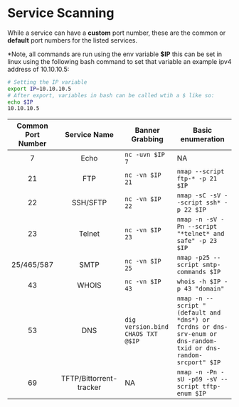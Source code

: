 # Service Scanning
While a service can have a **custom** port number, these are the common or **default** port numbers for the listed services.

*Note, all commands are run using the env variable **$IP** this can be set in linux using the following bash command to set that variable an example ipv4 address of 10.10.10.5:

```bash
# Setting the IP variable
export IP=10.10.10.5
# After export, variables in bash can be called wtih a $ like so:
echo $IP
10.10.10.5
```

| Common Port Number | Service Name | Banner Grabbing | Basic enumeration |
| :-: | :-: | - | - |
| 7 | Echo | `nc -uvn $IP 7` | NA |
| 21 | FTP | `nc -vn $IP 21` | `nmap --script ftp-* -p 21 $IP` |
| 22 | SSH/SFTP| `nc -vn $IP 22` | `nmap -sC -sV --script ssh* -p 22 $IP` |
| 23 | Telnet| `nc -vn $IP 23` | `nmap -n -sV -Pn --script "*telnet* and safe" -p 23 $IP` |
| 25/465/587 | SMTP| `nc -vn $IP 25` | `nmap -p25 --script smtp-commands $IP` |
| 43 | WHOIS| `nc -vn $IP 43` | `whois -h $IP -p 43 "domain"` |
| 53 | DNS| `dig version.bind CHAOS TXT @$IP` | `nmap -n --script "(default and *dns*) or fcrdns or dns-srv-enum or dns-random-txid or dns-random-srcport" $IP` |
| 69 | TFTP/Bittorrent-tracker| NA | `nmap -n -Pn -sU -p69 -sV --script tftp-enum $IP` |
